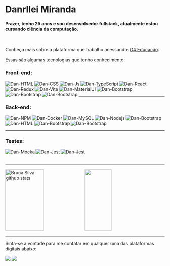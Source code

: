 
# Danrllei Miranda
#### Prazer, tenho 25 anos e sou desenvolvedor fullstack, atualmente estou cursando ciência da computação.

<br>
<p>Conheça mais sobre a plataforma que trabalho acessando: <a href="https://g4educacao.com" target="_blank">G4 Educação</a>.</p>
 <p> Essas são algumas tecnologias que tenho conhecimento:</p>
<div style="display:flex text-align: left" align-items="center">
  <h3>Front-end:</h3>
  <img align="left" alt="Dan-HTML" src="https://img.shields.io/badge/HTML5-E34F26?style=for-the-badge&logo=html5&logoColor=white">
  <img align="left" alt="Dan-CSS" src="https://img.shields.io/badge/CSS3-1572B6?style=for-the-badge&logo=css3&logoColor=white">
  <img align="left" alt="Dan-Js" src="https://img.shields.io/badge/JavaScript-323330?style=for-the-badge&logo=javascript&logoColor=F7DF1E">
  <img align="left" alt="Dan-TypeScript" src="https://img.shields.io/badge/TypeScript-007ACC?style=for-the-badge&logo=typescript&logoColor=white">
  <img align="left" alt="Dan-React" src="https://img.shields.io/badge/React-20232A?style=for-the-badge&logo=react&logoColor=61DAFB">
  <img align="left" alt="Dan-Redux" src="https://img.shields.io/badge/Redux-593D88?style=for-the-badge&logo=redux&logoColor=white">
  <img align="left" alt="Dan-Vite" src="https://img.shields.io/badge/Vite-B73BFE?style=for-the-badge&logo=vite&logoColor=FFD62E">
  <img align="left" alt="Dan-MaterialUI" src="https://img.shields.io/badge/Material%20UI-007FFF?style=for-the-badge&logo=mui&logoColor=white">
  <img align="left" alt="Dan-Bootstrap" src="https://img.shields.io/badge/Bootstrap-563D7C?style=for-the-badge&logo=bootstrap&logoColor=white">
 <img align="left" alt="Dan-Bootstrap" src="https://img.shields.io/badge/next%20js-000000?style=for-the-badge&logo=nextdotjs&logoColor=white">
 <img align="left" alt="Dan-Bootstrap" src="https://img.shields.io/badge/Tailwind_CSS-38B2AC?style=for-the-badge&logo=tailwind-css&logoColor=white">
 

</div>
<br>
<br>
<hr/>
<div style="display:flex text-align: left" align-items="center">
  <h3>Back-end:</h3>
  
  <img align="left" alt="Dan-NPM" src="https://img.shields.io/badge/npm-CB3837?style=for-the-badge&logo=npm&logoColor=white">
  <img align="left" alt="Dan-Docker" src="https://img.shields.io/badge/Docker-2CA5E0?style=for-the-badge&logo=docker&logoColor=white">
  <img align="left" alt="Dan-MySQL"  src="https://img.shields.io/badge/MySQL-005C84?style=for-the-badge&logo=mysql&logoColor=white">
  <img align="left" alt="Dan-Nodejs"  src="https://img.shields.io/badge/Node%20js-339933?style=for-the-badge&logo=nodedotjs&logoColor=white"> 
   <img align="left" alt="Dan-Bootstrap" src="https://img.shields.io/badge/nestjs-%23E0234E.svg?style=for-the-badge&logo=nestjs&logoColor=white">
  <img align="left" alt="Dan-HTML"  src="https://img.shields.io/badge/Sequelize-52B0E7?style=for-the-badge&logo=Sequelize&logoColor=white">
  <img align="left" alt="Dan-Bootstrap" src="https://img.shields.io/badge/Spring-6DB33F?style=for-the-badge&logo=spring&logoColor=white">
   <img align="left" alt="Dan-Bootstrap" src="https://img.shields.io/badge/Prisma-3982CE?style=for-the-badge&logo=Prisma&logoColor=white">
  
</div>
<br/>
<br/>
<hr/>
<div style="display:flex text-align: left" align-items="center">
  
  <h3>Testes:</h3>
 <img align="left" alt="Dan-Mocka"  src="https://img.shields.io/badge/Mocha-8D6748?style=for-the-badge&logo=Mocha&logoColor=white">
  <img align="left" alt="Dan-Jest" src="https://img.shields.io/badge/Jest-C21325?style=for-the-badge&logo=jest&logoColor=white">
  <img align="left" alt="Dan-Jest" src="https://img.shields.io/badge/chai-A30701?style=for-the-badge&logo=chai&logoColor=white">
  
</div>
<br>
<br>
<hr/>
<div>
  <img width="49%" height="195px" src="https://github-readme-stats.vercel.app/api?username=danrlleimiranda&show_icons=true&theme=dracula" alt="Bruna Silva github stats"/>
  <img width="41%" height="195px" src="https://github-readme-stats.vercel.app/api/top-langs/?username=danrlleimiranda&layout=compact&&theme=dracula&size_weight=0.5&count_weight=0.5"/>
</div>
<hr/>
 <p align="left">Sinta-se a vontade para me contatar em qualquer uma das plataformas digitais abaixo:</p>
<div >
  <a href = "mailto:danmiranda14@gmail.com"><img src="https://img.shields.io/badge/-Gmail-%23333?style=for-the-badge&logo=gmail&logoColor=white" target="_blank"></a>
  <a href="https://www.linkedin.com/in/danrllei-miranda/" target="_blank"><img src="https://img.shields.io/badge/-LinkedIn-%230077B5?style=for-the-badge&logo=linkedin&logoColor=white"></a> 
</div>


